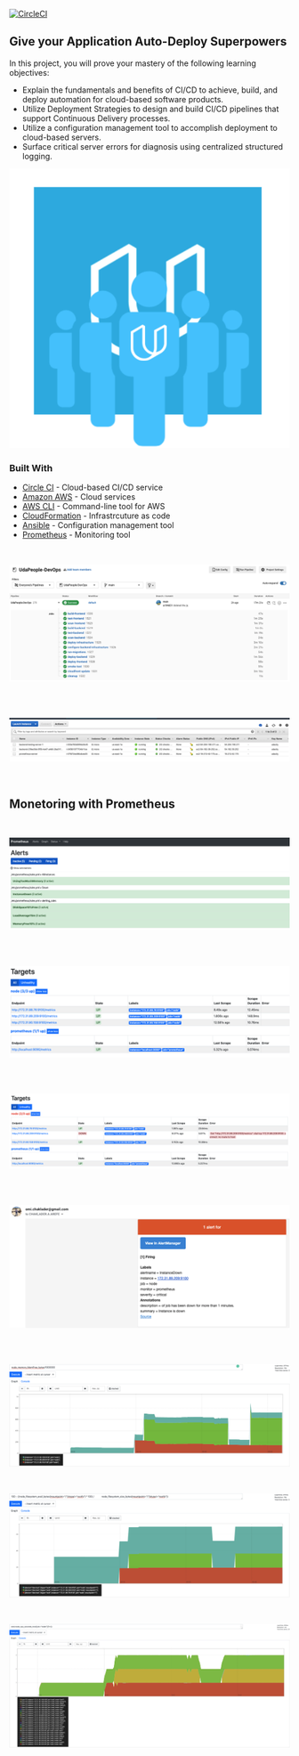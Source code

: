 [![CircleCI](https://circleci.com/gh/Chaklader/UdaPeople-DevOps/tree/main.svg?style=svg)](https://circleci.com/gh/Chaklader/UdaPeople-DevOps/tree/main)

## Give your Application Auto-Deploy Superpowers

In this project, you will prove your mastery of the following learning objectives:

-   Explain the fundamentals and benefits of CI/CD to achieve, build, and deploy automation for cloud-based software products.
-   Utilize Deployment Strategies to design and build CI/CD pipelines that support Continuous Delivery processes.
-   Utilize a configuration management tool to accomplish deployment to cloud-based servers.
-   Surface critical server errors for diagnosis using centralized structured logging.

![Diagram of CI/CD Pipeline we will be building.](udapeople.png)

### Built With

-   [Circle CI](www.circleci.com) - Cloud-based CI/CD service
-   [Amazon AWS](https://aws.amazon.com/) - Cloud services
-   [AWS CLI](https://aws.amazon.com/cli/) - Command-line tool for AWS
-   [CloudFormation](https://aws.amazon.com/cloudformation/) - Infrastrcuture as code
-   [Ansible](https://www.ansible.com/) - Configuration management tool
-   [Prometheus](https://prometheus.io/) - Monitoring tool

<br>

![Free Memory](images/PIPELINE.png)

<br>

<br>

![Free Memory](images/SERVERS.png)

<br>


## Monetoring with Prometheus


<br>

![Free Memory](images/ALERT_DASHBOARD.png)

<br>

<br>

![Free Memory](images/URL05_SCREENSHOT_1.png)

<br>

<br>

![Free Memory](images/URL05_SCREENSHOT_2.png)

<br>



<br>

![Free Memory](images/ALERT_EMAIL.png)

<br>

<br>

![Free Memory](images/SCREENSHOT11_1.png)

<br>

![Disk space](images/SCREENSHOT11_2.png)

<br>

![Free Memory](images/SCREENSHOT11_3.png)

<br>
